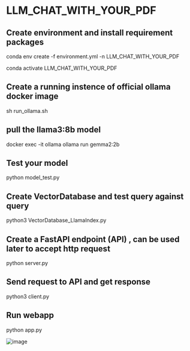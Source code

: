 # LLM_CHAT_WITH_YOUR_PDF

## Create environment and install requirement packages
conda env create -f environment.yml -n LLM_CHAT_WITH_YOUR_PDF

conda activate LLM_CHAT_WITH_YOUR_PDF

## Create a running instence of official ollama docker image
sh run_ollama.sh 

## pull the llama3:8b model
docker exec -it ollama ollama run gemma2:2b

## Test your model
python model_test.py  

## Create VectorDatabase and test query against query
python3 VectorDatabase_LlamaIndex.py

## Create a FastAPI endpoint (API) , can be used later to accept http request
python server.py

## Send request to API and get response
python3 client.py

## Run webapp
python app.py

![image](https://github.com/user-attachments/assets/d450029a-1b68-47ac-a6fd-1403e7d37462)
